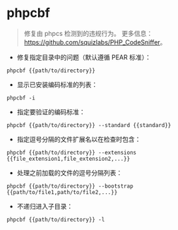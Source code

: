 # phpcbf

> 修复由 phpcs 检测到的违规行为。
> 更多信息：<https://github.com/squizlabs/PHP_CodeSniffer>。

- 修复指定目录中的问题（默认遵循 PEAR 标准）：

`phpcbf {{path/to/directory}}`

- 显示已安装编码标准的列表：

`phpcbf -i`

- 指定要验证的编码标准：

`phpcbf {{path/to/directory}} --standard {{standard}}`

- 指定逗号分隔的文件扩展名以在检查时包含：

`phpcbf {{path/to/directory}} --extensions {{file_extension1,file_extension2,...}}`

- 处理之前加载的文件的逗号分隔列表：

`phpcbf {{path/to/directory}} --bootstrap {{path/to/file1,path/to/file2,...}}`

- 不递归进入子目录：

`phpcbf {{path/to/directory}} -l`